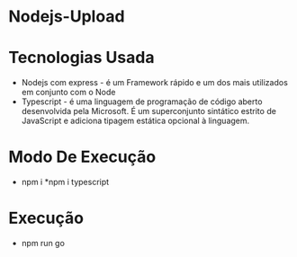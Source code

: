 # Nodejs-Upload

# Tecnologias Usada
* Nodejs com express - é um Framework rápido e um dos mais utilizados em conjunto com o Node
* Typescript - é uma linguagem de programação de código aberto desenvolvida pela Microsoft. É um superconjunto sintático estrito de JavaScript e adiciona tipagem estática opcional à linguagem.

# Modo De Execução

* npm i
*npm i typescript

# Execução

* npm run go

